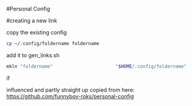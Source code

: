 #Personal Config


#creating a new link

copy the existing config
```bash
cp ~/.config/foldername foldername
```

add it to gen_links.sh
```bash
mkln "foldername"                       "$HOME/.config/foldername"
```

if 

influenced and partly straight up copied from here: https://github.com/funnyboy-roks/personal-config